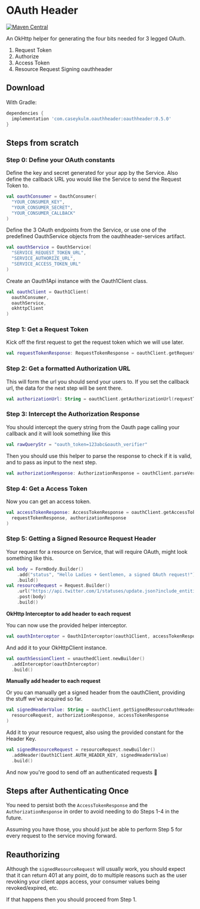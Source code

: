 # OAuth Header

[![Maven Central](https://maven-badges.herokuapp.com/maven-central/com.caseykulm.oauthheader/oauthheader-parent/badge.svg)](https://maven-badges.herokuapp.com/maven-central/com.caseykulm.oauthheader/oauthheader-parent)

An OkHttp helper for generating the four bits needed for 3 legged OAuth. 

1. Request Token
2. Authorize
3. Access Token
4. Resource Request Signing oauthheader 

## Download 

With Gradle:

```groovy
dependencies {
  implementation 'com.caseykulm.oauthheader:oauthheader:0.5.0'
}
```

## Steps from scratch

### Step 0: Define your OAuth constants

Define the key and secret generated for your app by the Service. Also 
define the callback URL you would like the Service to send the Request 
Token to.

```kotlin
val oauthConsumer = OauthConsumer(
  "YOUR_CONSUMER_KEY", 
  "YOUR_CONSUMER_SECRET", 
  "YOUR_CONSUMER_CALLBACK"
)
```

Define the 3 OAuth endpoints from the Service, or use one of the predefined 
OauthService objects from the oauthheader-services artifact.

```kotlin
val oauthService = OauthService(
  "SERVICE_REQUEST_TOKEN_URL", 
  "SERVICE_AUTHORIZE_URL", 
  "SERVICE_ACCESS_TOKEN_URL"
)
```

Create an Oauth1Api instance with the Oauth1Client class.

```kotlin
val oauthClient = Oauth1Client(
  oauthConsumer, 
  oauthService, 
  okhttpClient
)
```

### Step 1: Get a Request Token

Kick off the first request to get the request token which we will use later.

```kotlin
val requestTokenResponse: RequestTokenResponse = oauthClient.getRequestToken()
```

### Step 2: Get a formatted Authorization URL

This will form the url you should send your users to. If you set 
the callback url, the data for the next step will be sent there.

```kotlin
val authorizationUrl: String = oauthClient.getAuthorizationUrl(requestTokenResponse)
```

### Step 3: Intercept the Authorization Response

You should intercept the query string from the Oauth page 
calling your callback and it will look something like this

```kotlin
val rawQueryStr = "oauth_token=123abc&oauth_verifier"
```  

Then you should use this helper to parse the response to 
check if it is valid, and to pass as input to the next step.

```kotlin
val authorizationResponse: AuthorizationResponse = oauthClient.parseVerificationResponse(rawQueryStr)
```

### Step 4: Get a Access Token

Now you can get an access token.

```kotlin
val accessTokenResponse: AccessTokenResponse = oauthClient.getAccessToken(
  requestTokenResponse, authorizationResponse
)
```

### Step 5: Getting a Signed Resource Request Header 

Your request for a resource on Service, that will require OAuth, might look 
something like this.

```kotlin
val body = FormBody.Builder()
    .add("status", "Hello Ladies + Gentlemen, a signed OAuth request!")
    .build()
val resourceRequest = Request.Builder()
    .url("https://api.twitter.com/1/statuses/update.json?include_entities=true")
    .post(body)
    .build()
```

**OkHttp Interceptor to add header to each request**

You can now use the provided helper interceptor.

```kotlin
val oauthInterceptor = Oauth1Interceptor(oauth1Client, accessTokenResponse)
```

And add it to your OkHttpClient instance.

```kotlin
val oauthSessionClient = unauthedClient.newBuilder()
  .addInterceptor(oauthInterceptor)
  .build()
```

**Manually add header to each request**

Or you can manually get a signed header from the oauthClient, providing 
the stuff we've acquired so far.

```kotlin
val signedHeaderValue: String = oauthClient.getSignedResourceAuthHeader(
  resourceRequest, authorizationResponse, accessTokenResponse
)
```

Add it to your resource request, also using the provided constant for 
the Header Key.

```kotlin
val signedResourceRequest = resourceRequest.newBuilder()
  .addHeader(Oauth1Client.AUTH_HEADER_KEY, signedHeaderValue)
  .build()
```

And now you're good to send off an authenticated requests 🎉

## Steps after Authenticating Once

You need to persist both the 
```AccessTokenResponse``` and the ```AuthorizationResponse``` in order to 
avoid needing to do Steps 1-4 in the future.

Assuming you have those, you should just be able to perform Step 5 for 
every request to the service moving forward.

## Reauthorizing

Although the ```signedResourceRequest``` will usually work, you should 
expect that it can return 401 at any point, do to multiple reasons such 
as the user revoking your client apps access, your consumer values being 
revoked/expired, etc.

If that happens then you should proceed from Step 1.
